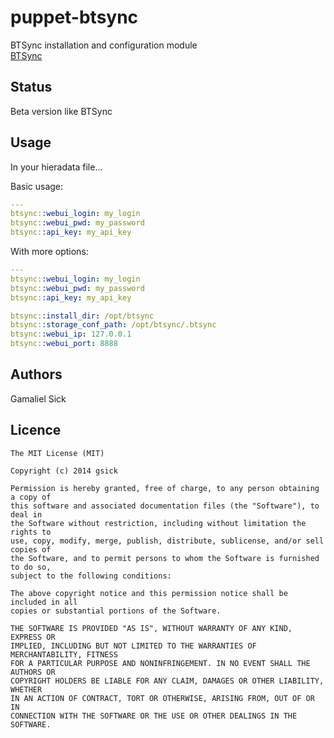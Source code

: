 puppet-btsync
=============

BTSync installation and configuration module<br />
[BTSync](http://www.bittorrent.com/intl/en/sync)<br />

## Status
Beta version like BTSync

## Usage
In your hieradata file...

Basic usage:
```yaml
---
btsync::webui_login: my_login
btsync::webui_pwd: my_password
btsync::api_key: my_api_key
```

With more options:
```yaml
---
btsync::webui_login: my_login
btsync::webui_pwd: my_password
btsync::api_key: my_api_key

btsync::install_dir: /opt/btsync
btsync::storage_conf_path: /opt/btsync/.btsync
btsync::webui_ip: 127.0.0.1
btsync::webui_port: 8888
```

## Authors

Gamaliel Sick

## Licence

```
The MIT License (MIT)

Copyright (c) 2014 gsick

Permission is hereby granted, free of charge, to any person obtaining a copy of
this software and associated documentation files (the "Software"), to deal in
the Software without restriction, including without limitation the rights to
use, copy, modify, merge, publish, distribute, sublicense, and/or sell copies of
the Software, and to permit persons to whom the Software is furnished to do so,
subject to the following conditions:

The above copyright notice and this permission notice shall be included in all
copies or substantial portions of the Software.

THE SOFTWARE IS PROVIDED "AS IS", WITHOUT WARRANTY OF ANY KIND, EXPRESS OR
IMPLIED, INCLUDING BUT NOT LIMITED TO THE WARRANTIES OF MERCHANTABILITY, FITNESS
FOR A PARTICULAR PURPOSE AND NONINFRINGEMENT. IN NO EVENT SHALL THE AUTHORS OR
COPYRIGHT HOLDERS BE LIABLE FOR ANY CLAIM, DAMAGES OR OTHER LIABILITY, WHETHER
IN AN ACTION OF CONTRACT, TORT OR OTHERWISE, ARISING FROM, OUT OF OR IN
CONNECTION WITH THE SOFTWARE OR THE USE OR OTHER DEALINGS IN THE SOFTWARE.
```
